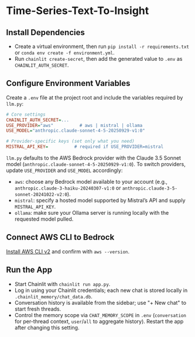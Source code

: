 # Time-Series-Text-To-Insight

## Install Dependencies
- Create a virtual environment, then run `pip install -r requirements.txt` or `conda env create -f environment.yml`.
- Run `chainlit create-secret`, then add the generated value to `.env` as `CHAINLIT_AUTH_SECRET`.

## Configure Environment Variables
Create a `.env` file at the project root and include the variables required by `llm.py`:

```ini
# Core settings
CHAINLIT_AUTH_SECRET=...
USE_PROVIDER="aws"          # aws | mistral | ollama
USE_MODEL="anthropic.claude-sonnet-4-5-20250929-v1:0"

# Provider-specific keys (set only what you need)
MISTRAL_API_KEY=          # required if USE_PROVIDER=mistral
```

`llm.py` defaults to the AWS Bedrock provider with the Claude 3.5 Sonnet model (`anthropic.claude-sonnet-4-5-20250929-v1:0`). To switch providers, update `USE_PROVIDER` and `USE_MODEL` accordingly:
- `aws`: choose any Bedrock model available to your account (e.g., `anthropic.claude-3-haiku-20240307-v1:0` or `anthropic.claude-3-5-sonnet-20241022-v2:0`).
- `mistral`: specify a hosted model supported by Mistral’s API and supply `MISTRAL_API_KEY`.
- `ollama`: make sure your Ollama server is running locally with the requested model pulled.

## Connect AWS CLI to Bedrock
[Install AWS CLI v2](https://docs.aws.amazon.com/cli/latest/userguide/getting-started-install.html) and confirm with `aws --version`.

## Run the App
- Start Chainlit with `chainlit run app.py`.
- Log in using your Chainlit credentials; each new chat is stored locally in `.chainlit_memory/chat_data.db`.
- Conversation history is available from the sidebar; use "+ New chat" to start fresh threads.
- Control the memory scope via `CHAT_MEMORY_SCOPE` in `.env` (`conversation` for per-thread context, `user`/`all` to aggregate history). Restart the app after changing this setting.
